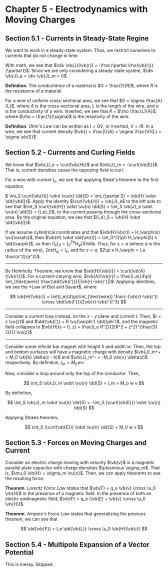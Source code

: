 # Chapter 5 - Electrodynamics with Moving Charges

## Section 5.1 - Currents in Steady-State Regine

We want to work in a steady-state system. Thus, we restrict ourselves to currents that do not change in time.

With math, we see that $\div \vb{J}(\vb{r}) = -\frac{\partial \rho(\vb{r})}{\partial t}$. Since we are only considering a steady-state system, $\div \vb{J}_e = \div \vb{J}_m = 0$.

**Definition**. The *conductance* of a material is $G = \frac{1}{R}$, where $R$ is the resistance of a material.

For a wire of uniform cross-sectional area, we see that $G = \sigma \frac{A}{L}$, where $A$ is the cross-sectional area, $L$ is the length of the wire, and $\sigma$ is the conductivity of a wire. Inverted, we see that $R$ = $\rho \frac{L}{A}$, where $\rho = \frac{1}{\sigma}$ is the resistivity of the wire.

**Definition**. *Ohm's Law* can be written as $I = G V$, or inverted, $V = IR$. In a wire, we see that current density $\vb{} = \frac{I}{A} = \sigma \frac{V}{L} = \sigma \vb{E}$

## Section 5.2 - Currents and Curling Fields

We know that $\vb{J}_e = \curl{\vb{H}}$ and $\vb{J}_m = -\curl{\vb{E}}$. That is, current densities cause the opposing field to curl.

For a wire with current $I_e$, we see that applying Stoke's theorem to the first equation,

$ \int_S \curl{\vb{H}} \vdot \vu{n} \dd{S} = \int_{\partial S} = \vb{H} \vdot \dd{\vb{l}}$. Apply the identity $\curl{\vb{H}} = \vb{J}_e$ to the left side to see that $\int_S \curl{\vb{H}} \vdot \vu{n} \dd{S} = \int_S \vb{J}_e \vdot \vu{n} \dd{S} = (I_e)_S$, or the current passing through the cross-sectional area. By the original equation, we see that $(I_e)_S = \vb{H} \vdot \dd{\vb{l}}$.

If we assume cylindrical coordinates and that $\vb{H}(vb{r}) = H_\varphi(s) \vu{\varphi}$, then $\vb{H} \vdot \dd{\vb{l}} = \int_0^{2\pi} H_\varphi(S) s \dd{\varphi}$, so then $(I_e)_S = \int_0^{2\pi} H_\varphi(S) s \dd{\varphi}$. Thus, for $s > a$ (where $a$ is the radius of the wire), $2\pi s H_\varphi = I_e$, and for $s < a$, $2\pi s H_\varphi = I_e \frac{s^2}{a^2}$.

---

By Helmholtz Theorem, we know that $\vb{H}(\vb{r}) = \curl{\vb{A}(\vb{r})}$. For a current-carying wire, $\vb{A}(\vb{r}) = \frac{I_e}{4\pi} \int_{\text{wire}} \frac{\dd{\vb{l'}}}{|\vb{r}-\vb{r'}|}$. Applying identities, we see the *Law of Biot and Savart$, where

$$
\vb{H}(\vb{r}) = \int{I_e}{4\pi}\int_{\text{wire}} \frac{-(\vb{r}-\vb{r'}) \cross \dd{\vb{l'}}}{|\vb{r}-\vb{r'}|^3}
$$

---

Consider a current loop instead, on the $x-y$ plane and current $I$. Then, $r = z \vu{z}$ and $\dd{\vb{l'}} = R \vu{\varphi'} \dd{\phi'}$, and the magnetic field collapses to $\vb{H}(s = 0, z) = \frac{I_e R^2}{2(R^2 + z^2)^{\frac{3}{2}}} \vu{z}$

---

Consider some infinite bar magnet with height $h$ and width $w$. Then, the top and bottom surfaces will have a magnetic charge with density $\vb{J}_m^+ = M_0 \vb{b} \delta(z - h)$ and $\vb{J}_m^- = -M_0 \vb{v} \delta(z)$ respectively. By definition, $I_m = M_0 w v$.

Now, consider a loop around only the top of the conductor. Then,

$$
\int_S \vb{J}_m \vdot \vu{n} \dd{S} = I_m = M_o w v
$$

By definition,

$$
\int_S \vb{J}_m \vdot \vu{n} \dd{S} = -\int_S (\curl{\vb{E}}) \vdot \vu{n} \dd{S}
$$

Applying Stokes theorem,

$$
\int_S (\curl{\vb{E}}) \vdot \vu{n} \dd{S} = M_0 w v
$$

## Section 5.3 - Forces on Moving Charges and Current

Consider an electric charge moving with velocity $\vb{v}$ in a magnetic parallel plate capacitor with charge densities $\plusminus \sigma_m$. That is, $\mu_0 \vb{H} = \sigma_m \vu{z}$. Then, we can apply theorems to see the resulting force.

**Theorem**. *Lorentz Force Law* states that $\vb{F} = q_e \vb{v} \cross \u_0 \vb{H}$ in the presence of a magnetic field. In the presence of both an electic andmagnetic field, $\vb{F} = q_e (\vb{E} + \vb{v} \cross \u_0 \vb{H})$.

**Theorem**. *Ampere's Force Law* states that generalizing the previous theorem, we can see that

$$
\dd{\vb{F}} = I_e \dd{\vb{L}} \cross \u_0 \vb{H}(\vb{r})
$$

## Section 5.4 - Multipole Expansion of a Vector Potential

This is messy. Skipped.